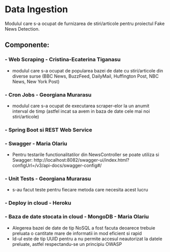 # Data Ingestion

Modulul care s-a ocupat de furnizarea de stiri/articole pentru proiectul Fake News Detection.

## Componente:

### - Web Scraping - Cristina-Ecaterina Tiganasu
 - modulul care s-a ocupat de popularea bazei de date cu stiri/articole din diverse surse (BBC News, BuzzFeed, DailyMail, Huffington Post, NBC News, New York Post)

### - Cron Jobs - Georgiana Murarasu
 - modulul care s-a ocupat de executarea scraper-elor la un anumit interval de timp (astfel incat sa avem in baza de date cele mai noi stiri/articole)

### - Spring Boot si REST Web Service

### - Swagger - Maria Olariu
- Pentru testarile functionalitatilor din NewsController se poate utiliza si Swagger:
http://localhost:8082/swagger-ui/index.html?configUrl=/v3/api-docs/swagger-config#/

### - Unit Tests - Georgiana Murarasu
 - s-au facut teste pentru fiecare metoda care necesita acest lucru

### - Deploy in cloud - Heroku

### - Baza de date stocata in cloud - MongoDB - Maria Olariu
- Alegerea bazei de date de tip NoSQL a fost facuta deoarece trebuie preluata o cantitate mare de informatii in mod eficient si rapid
- Id-ul este de tip UUID pentru a nu permite accesul neautorizat la datele preluate, astfel respectandu-se un principiu OWASP
